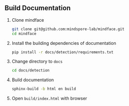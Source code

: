 ## Build Documentation

1. Clone mindface

   ```bash
   git clone git@github.com:mindspore-lab/mindface.git
   cd mindface
   ```

2. Install the building dependencies of documentation

   ```bash
   pip install -r docs/detection/requirements.txt
   ```

3. Change directory to `docs` 

   ```bash
   cd docs/detection
   ```

4. Build documentation

   ```bash
   sphinx-build -b html en build  
   ```

5. Open `build/index.html` with browser